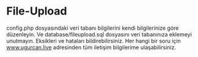 # File-Upload

config.php dosyasındaki veri tabanı bilgilerini kendi bilgilerinize göre düzenleyin. Ve database/fileupload.sql dosyasını veri tabanınıza eklemeyi unutmayın.
Eksikleri ve hataları bildirebilirsiniz. Her hangi bir soru için www.ugurcan.live adresinden tüm iletişim bilgilerime ulaşabilirsiniz.
